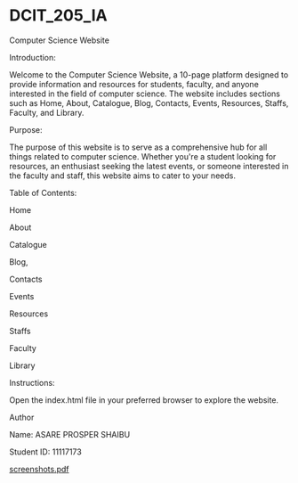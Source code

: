 # DCIT_205_IA

Computer Science Website

Introduction:

Welcome to the Computer Science Website, a 10-page platform designed to provide information and resources for students, faculty, and anyone interested in the field of computer science. The website includes sections such as Home, About, Catalogue, Blog, Contacts, Events, Resources, Staffs, Faculty, and Library.

Purpose:

The purpose of this website is to serve as a comprehensive hub for all things related to computer science. Whether you're a student looking for resources, an enthusiast seeking the latest events, or someone interested in the faculty and staff, this website aims to cater to your needs.




Table of Contents:

Home

About

Catalogue

Blog,

Contacts

Events

Resources

Staffs

Faculty

Library







Instructions:

Open the index.html file in your preferred browser to explore the website.


Author

Name: ASARE PROSPER SHAIBU

Student ID: 11117173



[screenshots.pdf](https://github.com/asareprosper143/11117173_DCIT205/files/13487563/screenshots.pdf)
